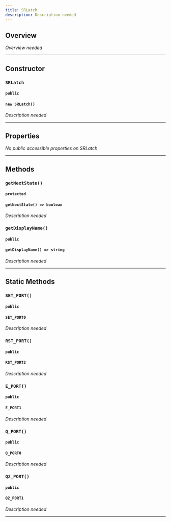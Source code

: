 ```yaml
---
title: SRLatch
description: Description needed
---
```



## Overview
*Overview needed*

---


## Constructor

### `SRLatch`
#### `public`
#### `new SRLatch()`
*Description needed*

---


## Properties

*No public accessible properties on SRLatch*

---


## Methods

### `getNextState()`
#### `protected`
#### `getNextState() => boolean`
*Description needed*

### `getDisplayName()`
#### `public`
#### `getDisplayName() => string`
*Description needed*

---


## Static Methods


### `SET_PORT()`
#### `public`
#### `SET_PORT0`
*Description needed*

### `RST_PORT()`
#### `public`
#### `RST_PORT2`
*Description needed*

### `E_PORT()`
#### `public`
#### `E_PORT1`
*Description needed*

### `Q_PORT()`
#### `public`
#### `Q_PORT0`
*Description needed*

### `Q2_PORT()`
#### `public`
#### `Q2_PORT1`
*Description needed*

---
